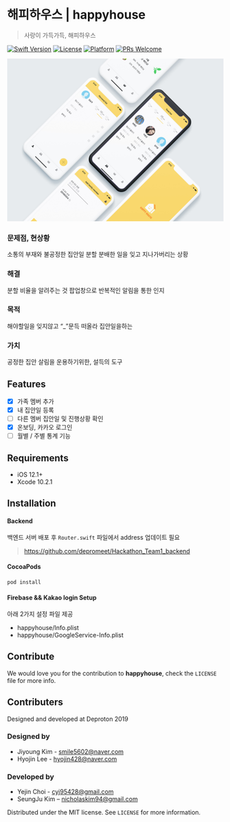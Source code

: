 # 해피하우스 | happyhouse
> 사랑이 가득가득, 해피하우스

[![Swift Version][swift-image]][swift-url]
[![License][license-image]][license-url]
[![Platform](https://img.shields.io/cocoapods/p/LFAlertController.svg?style=flat)](http://cocoapods.org/pods/LFAlertController)
[![PRs Welcome](https://img.shields.io/badge/PRs-welcome-brightgreen.svg?style=flat-square)](http://makeapullrequest.com)

![](Assets/happyhouse_mockup.jpeg)

### 문제점, 현상황
소통의 부재와 불공정한 집안일 분할
분배한 일을 잊고 지나가버리는 상황

### 해결
분할 비율을 알려주는 것
팝업창으로 반복적인 알림을 통한 인지

### 목적 
해야할일을 잊지않고 “_”문득 떠올라 집안일을하는

### 가치 
공정한 집안 살림을 운용하기위한, 설득의 도구



## Features

- [x] 가족 멤버 추가
- [x] 내 집안일 등록
- [ ] 다른 멤버 집안일 및 진행상황 확인
- [x] 온보딩, 카카오 로그인
- [ ] 월별 / 주별 통계 기능

## Requirements

- iOS 12.1+
- Xcode 10.2.1

## Installation

#### Backend
백엔드 서버 배포 후 `Router.swift` 파일에서 address 업데이트 필요
> https://github.com/depromeet/Hackathon_Team1_backend

#### CocoaPods

```ruby
pod install
```

#### Firebase && Kakao login Setup
아래 2가지 설정 파일 제공
- happyhouse/Info.plist
- happyhouse/GoogleService-Info.plist 
 

## Contribute

We would love you for the contribution to **happyhouse**, check the ``LICENSE`` file for more info.

## Contributers
Designed and developed at Deproton 2019


### Designed by
- Jiyoung Kim - smile5602@naver.com
- Hyojin Lee - hyojin428@naver.com

### Developed by
- Yejin Choi - cyj95428@gmail.com
- SeungJu Kim – nicholaskim94@gmail.com


Distributed under the MIT license. See ``LICENSE`` for more information.

[swift-image]:https://img.shields.io/badge/swift-4.2-orange.svg
[swift-url]: https://swift.org/
[license-image]: https://img.shields.io/badge/License-MIT-blue.svg
[license-url]: LICENSE
[codebeat-image]: https://codebeat.co/badges/c19b47ea-2f9d-45df-8458-b2d952fe9dad
[codebeat-url]: https://codebeat.co/projects/github-com-vsouza-awesomeios-com